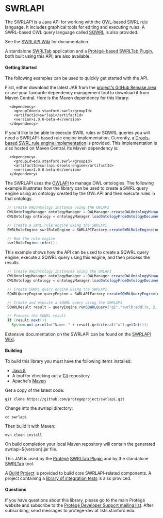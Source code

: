 SWRLAPI
=======

The SWRLAPI is a Java API for working with the [OWL](http://en.wikipedia.org/wiki/Web_Ontology_Language)-based [SWRL](http://www.w3.org/Submission/SWRL/) rule language. 
It includes graphical tools for editing and executing rules. 
A SWRL-based OWL query language called [SQWRL](https://github.com/protegeproject/swrlapi/wiki/SQWRL) is also provided.

See the [SWRLAPI Wiki](https://github.com/protegeproject/swrlapi/wiki) for documentation.

A standalone [SWRLTab](https://github.com/protegeproject/swrltab) application and a [Protégé-based](http://protege.stanford.edu/) 
[SWRLTab Plugin](https://github.com/protegeproject/swrltab-plugin), both built using this API, are also available. 

#### Getting Started

The following examples can be used to quickly get started with the API.

First, either download the latest JAR from the [project's GitHub Release area](https://github.com/protegeproject/swrlapi/releases) or use your favourite dependency management tool to download it from Maven Central. Here is the Maven dependency for this library:

```
  <dependency>
    <groupId>edu.stanford.swrl</groupId>
    <artifactId>swrlapi</artifactId>
    <version>1.0.0-beta-4</version>
  </dependency>
```

If you'd like to be able to execute SWRL rules or SQWRL queries you will need a SWRLAPI-based rule engine implementation. Currently, a [Drools-based SWRL rule engine implementation](https://github.com/protegeproject/swrlapi-drools-engine) is provided. This implementation is also hosted on Maven Central. Its Maven dependency is:

```
  <dependency>
    <groupId>edu.stanford.swrl</groupId>
    <artifactId>swrlapi-drools-engine</artifactId>
    <version>1.0.0-beta-6</version>
  </dependency>
```

The SWRLAPI uses the [OWLAPI](https://github.com/owlcs/owlapi) to manage OWL ontologies.
The following example illustrates how the library can be used to create a SWRL query engine using an ontology 
created by the OWLAPI and then execute rules in that ontology.

```java
 // Create OWLOntology instance using the OWLAPI
 OWLOntologyManager ontologyManager = OWLManager.createOWLOntologyManager();
 OWLOntology ontology = ontologyManager.loadOntologyFromOntologyDocument(new File("/ont/Ont1.owl"));

 // Create a SWRL rule engine using the SWRLAPI
 SWRLRuleEngine swrlRuleEngine = SWRLAPIFactory.createSWRLRuleEngine(ontology);

 // Run the rule engine
 swrlRuleEngine.infer();
```

This example shows how the API can be used to create a SQWRL query engine, execute a SQWRL query using
this engine, and then process the results.

```java
 // Create OWLOntology instances using the OWLAPI
 OWLOntologyManager ontologyManager = OWLManager.createOWLOntologyManager();
 OWLOntology ontology = ontologyManager.loadOntologyFromOntologyDocument(new File("/ont/Ont1.owl"));

 // Create SQWRL query engine using the SWRLAPI
 SQWRLQueryEngine queryEngine = SWRLAPIFactory.createSQWRLQueryEngine(ontology);

 // Create and execute a SQWRL query using the SWRLAPI
 SQWRLResult result = queryEngine.runSQWRLQuery("q1","swrlb:add(?x, 2, 2) -> sqwrl:select(?x)");

 // Process the SQWRL result
 if (result.next()) 
   System.out.println("Name: " + result.getLiteral("x").getInt());
```

Extensive documentation on the SWRLAPI can be found on the [SWRLAPI Wiki](https://github.com/protegeproject/swrlapi/wiki).

#### Building

To build this library you must have the following items installed:

+ [Java 8](http://www.oracle.com/technetwork/java/javase/downloads/index.html)
+ A tool for checking out a [Git](http://git-scm.com/) repository
+ Apache's [Maven](http://maven.apache.org/index.html)

Get a copy of the latest code:

    git clone https://github.com/protegeproject/swrlapi.git 

Change into the swrlapi directory:

    cd swrlapi

Then build it with Maven:

    mvn clean install

On build completion your local Maven repository will contain the generated swrlapi-${version}.jar file.

This JAR is used by the [Protégé](http://protege.stanford.edu/) [SWRLTab Plugin](https://github.com/protegeproject/swrltab-plugin)
and by the standalone [SWRLTab](https://github.com/protegeproject/swrltab) tool.

A [Build Project](https://github.com/protegeproject/swrltab-project) is provided to build core SWRLAPI-related components.
A project containing a [library of integration tests](https://github.com/protegeproject/swrlapi-integration-tests) is also proviced.

#### Questions

If you have questions about this library, please go to the main
Protégé website and subscribe to the [Protégé Developer Support
mailing list](http://protege.stanford.edu/support.php#mailingListSupport).
After subscribing, send messages to protege-dev at lists.stanford.edu.
